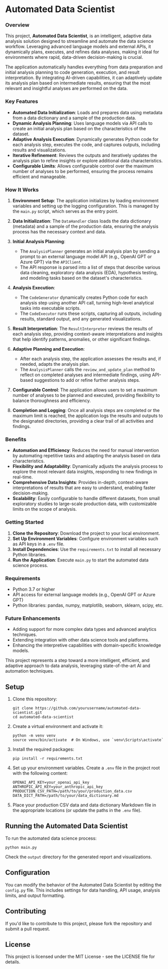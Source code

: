 # Automated Data Scientist

### Overview

This project, **Automated Data Scientist**, is an intelligent, adaptive data analysis solution designed to streamline and automate the data science workflow. Leveraging advanced language models and external APIs, it dynamically plans, executes, and refines data analyses, making it ideal for environments where rapid, data-driven decision-making is crucial.

The application automatically handles everything from data preparation and initial analysis planning to code generation, execution, and result interpretation. By integrating AI-driven capabilities, it can adaptively update its analysis plan based on intermediate results, ensuring that the most relevant and insightful analyses are performed on the data.

### Key Features

- **Automated Data Initialization**: Loads and prepares data using metadata from a data dictionary and a sample of the production data.
- **Dynamic Analysis Planning**: Uses language models via API calls to create an initial analysis plan based on the characteristics of the dataset.
- **Adaptive Analysis Execution**: Dynamically generates Python code for each analysis step, executes the code, and captures outputs, including results and visualizations.
- **Iterative Refinement**: Reviews the outputs and iteratively updates the analysis plan to refine insights or explore additional data characteristics.
- **Configurable Limits**: Allows configurable control over the maximum number of analyses to be performed, ensuring the process remains efficient and manageable.

### How It Works

1. **Environment Setup**: The application initializes by loading environment variables and setting up the logging configuration. This is managed by the `main.py` script, which serves as the entry point.

2. **Data Initialization**: The `DataHandler` class loads the data dictionary (metadata) and a sample of the production data, ensuring the analysis process has the necessary context and data.

3. **Initial Analysis Planning**: 
   - The `AnalysisPlanner` generates an initial analysis plan by sending a prompt to an external language model API (e.g., OpenAI GPT or Azure GPT) via the `APIClient`. 
   - The API response is parsed into a list of steps that describe various data cleaning, exploratory data analysis (EDA), hypothesis testing, and modeling tasks based on the dataset's characteristics.

4. **Analysis Execution**: 
   - The `CodeGenerator` dynamically creates Python code for each analysis step using another API call, turning high-level analytical tasks into executable scripts.
   - The `CodeExecutor` runs these scripts, capturing all outputs, including results, standard output, and any generated visualizations.

5. **Result Interpretation**: The `ResultInterpreter` reviews the results of each analysis step, providing context-aware interpretations and insights that help identify patterns, anomalies, or other significant findings.

6. **Adaptive Planning and Execution**:
   - After each analysis step, the application assesses the results and, if needed, adapts the analysis plan.
   - The `AnalysisPlanner` calls the `review_and_update_plan` method to reflect on completed analyses and intermediate findings, using API-based suggestions to add or refine further analysis steps.

7. **Configurable Control**: The application allows users to set a maximum number of analyses to be planned and executed, providing flexibility to balance thoroughness and efficiency.

8. **Completion and Logging**: Once all analysis steps are completed or the maximum limit is reached, the application logs the results and outputs to the designated directories, providing a clear trail of all activities and findings.

### Benefits

- **Automation and Efficiency**: Reduces the need for manual intervention by automating repetitive tasks and adapting the analysis based on data characteristics.
- **Flexibility and Adaptability**: Dynamically adjusts the analysis process to explore the most relevant data insights, responding to new findings in real-time.
- **Comprehensive Data Insights**: Provides in-depth, context-aware interpretations of results that are easy to understand, enabling faster decision-making.
- **Scalability**: Easily configurable to handle different datasets, from small exploratory studies to large-scale production data, with customizable limits on the scope of analysis.

### Getting Started

1. **Clone the Repository**: Download the project to your local environment.
2. **Set Up Environment Variables**: Configure environment variables such as API keys in a `.env` file.
3. **Install Dependencies**: Use the `requirements.txt` to install all necessary Python libraries.
4. **Run the Application**: Execute `main.py` to start the automated data science process.

### Requirements

- Python 3.7 or higher
- API access for external language models (e.g., OpenAI GPT or Azure GPT)
- Python libraries: pandas, numpy, matplotlib, seaborn, sklearn, scipy, etc.

### Future Enhancements

- Adding support for more complex data types and advanced analytics techniques.
- Extending integration with other data science tools and platforms.
- Enhancing the interpretive capabilities with domain-specific knowledge models.

This project represents a step toward a more intelligent, efficient, and adaptive approach to data analysis, leveraging state-of-the-art AI and automation techniques.
## Setup

1. Clone this repository:
   ```
   git clone https://github.com/yourusername/automated-data-scientist.git
   cd automated-data-scientist
   ```

2. Create a virtual environment and activate it:
   ```
   python -m venv venv
   source venv/bin/activate  # On Windows, use `venv\Scripts\activate`
   ```

3. Install the required packages:
   ```
   pip install -r requirements.txt
   ```

4. Set up your environment variables. Create a `.env` file in the project root with the following content:
   ```
   OPENAI_API_KEY=your_openai_api_key
   ANTHROPIC_API_KEY=your_anthropic_api_key
   PRODUCTION_CSV_PATH=/path/to/your/production_data.csv
   DATA_DICT_PATH=/path/to/your/data_dictionary.md
   ```

5. Place your production CSV data and data dictionary Markdown file in the appropriate locations (or update the paths in the `.env` file).

## Running the Automated Data Scientist

To run the automated data science process:

```
python main.py
```

Check the `output` directory for the generated report and visualizations.

## Configuration

You can modify the behavior of the Automated Data Scientist by editing the `config.py` file. This includes settings for data handling, API usage, analysis limits, and output formatting.

## Contributing

If you'd like to contribute to this project, please fork the repository and submit a pull request.

## License

This project is licensed under the MIT License - see the LICENSE file for details.
